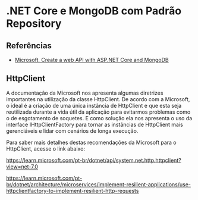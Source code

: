 # .NET Core e MongoDB com Padrão Repository

## Referências
- [Microsoft. Create a web API with ASP.NET Core and MongoDB](https://learn.microsoft.com/en-us/aspnet/core/tutorials/first-mongo-app?view=aspnetcore-8.0&tabs=visual-studio)

## HttpClient

A documentação da Microsoft nos apresenta algumas diretrizes importantes na utilização da classe HttpClient. De acordo com a Microsoft, o ideal é a criação de uma única instância de HttpClient e que esta seja reutilizada durante a vida útil da aplicação para evitarmos problemas como o de esgotamento de soquetes. E como solução ela nos apresenta o uso da interface IHttpClientFactory para tornar as instâncias de HttpClient mais gerenciáveis e lidar com cenários de longa execução.

Para saber mais detalhes destas recomendações da Microsoft para o HttpClient, acesse o link abaixo:

https://learn.microsoft.com/pt-br/dotnet/api/system.net.http.httpclient?view=net-7.0

https://learn.microsoft.com/pt-br/dotnet/architecture/microservices/implement-resilient-applications/use-httpclientfactory-to-implement-resilient-http-requests